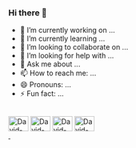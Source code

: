 ### Hi there 👋



- 🔭 I’m currently working on ...
- 🌱 I’m currently learning ...
- 👯 I’m looking to collaborate on ...
- 🤔 I’m looking for help with ...
- 💬 Ask me about ...
- 📫 How to reach me: ...
- 😄 Pronouns: ...
- ⚡ Fun fact: ...

<div style='display: inline_block'><br>
  <img align="center" alt="David-HTML" height="30" width="40"  src="https://cdn.jsdelivr.net/gh/devicons/devicon/icons/html5/html5-original.svg" />
  <img align="center" alt="David-CSS" height="30" width="40" src="https://cdn.jsdelivr.net/gh/devicons/devicon/icons/css3/css3-original.svg" />
  <img  align="center" alt="David-JS" height="30" width="40"src="https://cdn.jsdelivr.net/gh/devicons/devicon/icons/javascript/javascript-original.svg" />
  <img align="center" alt="David-Pythom" height="30" width="40" src="https://cdn.jsdelivr.net/gh/devicons/devicon/icons/python/python-original.svg" />
</div>

<div>
  <a href="https://twitter.com/Izidorio_David" target="_blank"> <img scr="https://img.shields.io/badge/Twitter-1DA1F2?style=for-the-badge&logo=twitter&logoColor=white"  </a>
  <a href="https://www.instagram.com/david_izidorio/" target="_blank"> <img scr="https://img.shields.io/badge/Instagram-E4405F?style=for-the-badge&logo=instagram&logoColor=white " </a>
</div>

